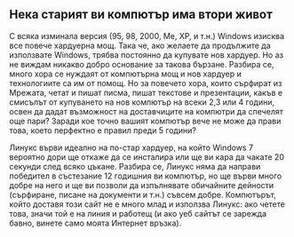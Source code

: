 <?php require("../../entete.php"); ?> <?php require("../../base.php"); ?>

<div id="corps">

<h2>Нека старият ви компютър има втори живот</h2>

<p>С всяка изминала версия (95, 98, 2000, Me, XP, и т.н.) Windows изисква все повече хардуерна мощ. Така че, ако желаете да продължите да използвате Windows, трябва постоянно да купувате нов хардуер. Но аз не виждам никакво добро основание за такова бързане. Разбира се, много хора се нуждаят от компютърна мощ и нов хардуер и технологиите са им от помощ. Но за повечето хора, които сърфират из Мрежата, четат и пишат писма, пишат текстове и презентации, какъв е смисълът от купуването на нов компютър на всеки 2,3 или 4 години, освен да дадат възможност на доставчиците на компютри да спечелят още пари? Заради кое точно вашият компютър вече не може да прави това, което перфектно е правил преди 5 години?</p>

<p>Линукс върви идеално на по-стар хардуер, на който Windows 7 вероятно дори ще откаже да се инсталира или ще ви кара да чакате 20 секунди след всяко цъкане. Разбира се, Линукс няма да направи победител в състезание 12 годишния ви компютър, но ще върви много добре на него и ще ви позволи да изпълнявате обичайните дейности (сърфиране, писане на документи и т.н.) съвсем добре. Компютърът, който доставя този сайт не е много млад и използва Линукс: ако четете това, значи той е на линия и работещ (и ако уеб сайтът се зарежда бавно, винете само моята Интернет връзка).</p>

</div>


